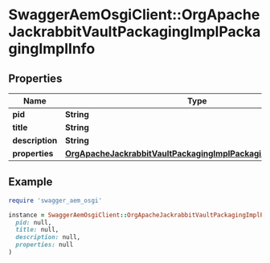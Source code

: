 # SwaggerAemOsgiClient::OrgApacheJackrabbitVaultPackagingImplPackagingImplInfo

## Properties

| Name | Type | Description | Notes |
| ---- | ---- | ----------- | ----- |
| **pid** | **String** |  | [optional] |
| **title** | **String** |  | [optional] |
| **description** | **String** |  | [optional] |
| **properties** | [**OrgApacheJackrabbitVaultPackagingImplPackagingImplProperties**](OrgApacheJackrabbitVaultPackagingImplPackagingImplProperties.md) |  | [optional] |

## Example

```ruby
require 'swagger_aem_osgi'

instance = SwaggerAemOsgiClient::OrgApacheJackrabbitVaultPackagingImplPackagingImplInfo.new(
  pid: null,
  title: null,
  description: null,
  properties: null
)
```

